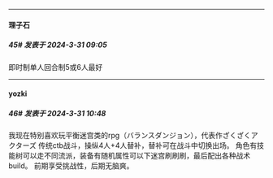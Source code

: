 ﻿
*****

####  理子石  
##### 45#       发表于 2024-3-31 09:05

即时制单人回合制5或6人最好


*****

####  yozki  
##### 46#       发表于 2024-3-31 10:48

我现在特别喜欢玩平衡迷宫类的rpg（バランスダンジョン），代表作ざくざくアクターズ
传统ctb战斗，操纵4人+4人替补，替补可在战斗中切换出场。
角色有技能树可以走不同流派，装备有随机属性可以下迷宫刷刷刷，最后配出各种战术build。
前期享受挑战性，后期无脑爽。

